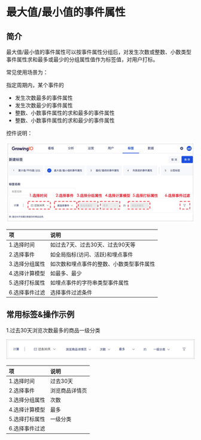 # 最大值/最小值的事件属性

## 简介

最大值/最小值的事件属性可以按事件属性分组后，对发生次数或整数、小数类型事件属性求和最多或最少的分组属性值作为标签值，对用户打标。

常见使用场景为：

指定周期内，某个事件的

* 发生次数最多的事件属性
* 发生次数最少的事件属性
* 整数、小数事件属性的求和最多的事件属性
* 整数、小数事件属性的求和最少的事件属性

控件说明：

![&#x6700;&#x5927;&#x503C;/&#x6700;&#x5C0F;&#x503C;&#x7684;&#x4E8B;&#x4EF6;&#x5C5E;&#x6027;&#x6807;&#x7B7E;](../../../../../.gitbook/assets/image%20%28208%29.png)

| 项 | 说明 |
| :--- | :--- |
| 1.选择时间 | 如过去7天、过去30天、过去90天等 |
| 2.选择事件 | 如全局指标\(访问、活跃\)和埋点事件 |
| 3.选择分组属性 | 如次数和埋点事件的整数、小数类型事件属性 |
| 4.选择计算模型 | 如最多、最少 |
| 5.选择打标属性 | 如埋点事件的字符串类型事件属性 |
| 6.选择事件过滤 | 选择事件过滤条件 |

## 常用标签&操作示例

1.过去30天浏览次数最多的商品一级分类

![](../../../../../.gitbook/assets/image%20%28222%29.png)

| 项 | 说明 |
| :--- | :--- |
| 1.选择时间 | 过去30天 |
| 2.选择事件 | 浏览商品详情页 |
| 3.选择分组属性 | 次数 |
| 4.选择计算模型 | 最多 |
| 5.选择打标属性 | 一级分类 |
| 6.选择事件过滤 |  |

